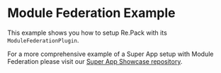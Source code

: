 # Module Federation Example

This example shows you how to setup Re.Pack with its `ModuleFederationPlugin`. 

For a more comprehensive example of a Super App setup with Module Federation please visit our [Super App Showcase repository](https://github.com/callstack/super-app-showcase). 

